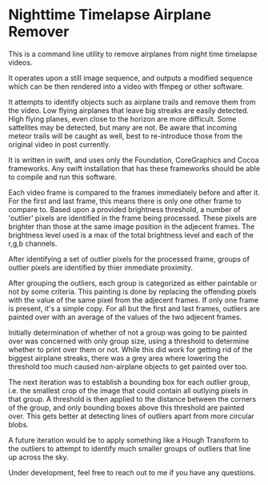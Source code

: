 
# Nighttime Timelapse Airplane Remover

This is a command line utility to remove airplanes from night time timelapse videos.

It operates upon a still image sequence, and outputs a modified sequence which can be then rendered into a video with ffmpeg or other software.  

It attempts to identify objects such as airplane trails and remove them from the video.  Low flying airplanes that leave big streaks are easily detected.  High flying planes, even close to the horizon are more difficult.  Some sattelites may be detected, but many are not.  Be aware that incoming meteor trails will be caught as well, best to re-introduce those from the original video in post currently.

It is written in swift, and uses only the Foundation, CoreGraphics and Cocoa frameworks.  Any swift installation that has these frameworks should be able to compile and run this software.

Each video frame is compared to the frames immediately before and after it.  For the first and last frame, this means there is only one other frame to compare to.  Based upon a provided brightness threshold, a number of 'outlier' pixels are identified in the frame being processed.  These pixels are brighter than those at the same image position in the adjecent frames.  The brightness level used is a max of the total brightness level and each of the r,g,b channels. 

After identifying a set of outlier pixels for the processed frame, groups of outlier pixels are identified by thier immediate proximity.

After grouping the outliers, each group is categorized as either paintable or not by some criteria.  This painting is done by replacing the offending pixels with the value of the same pixel from the adjecent frames.  If only one frame is present, it's a simple copy.  For all but the first and last frames, outliers are painted over with an average of the values of the two adjecent frames.

Initially determination of whether of not a group was going to be painted over was concerned with only group size, using a threshold to determine whether to print over them or not.  While this did work for getting rid of the biggest airplane streaks, there was a grey area where lowering the threshold too much caused non-airplane objects to get painted over too.

The next iteration was to establish a bounding box for each outlier group, i.e. the smallest crop of the image that could contain all outlying pixels in that group.  A threshold is then applied to the distance between the corners of the group, and only bounding boxes above this threshold are painted over.  This gets better at detecting lines of outliers apart from more circular blobs.

A future iteration would be to apply something like a Hough Transform to the outliers to attempt to identify much smaller groups of outliers that line up across the sky.

Under development, feel free to reach out to me if you have any questions.
